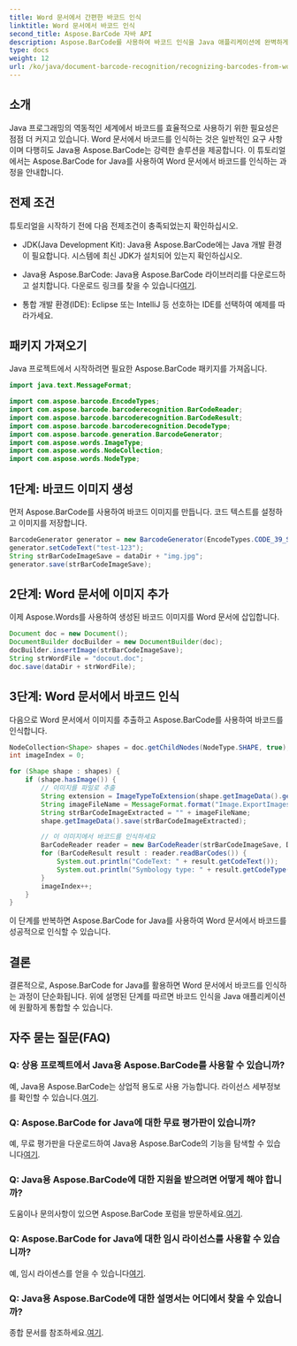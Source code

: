 ```yaml
---
title: Word 문서에서 간편한 바코드 인식
linktitle: Word 문서에서 바코드 인식
second_title: Aspose.BarCode 자바 API
description: Aspose.BarCode를 사용하여 바코드 인식을 Java 애플리케이션에 완벽하게 통합하는 방법을 살펴보세요. 이 튜토리얼을 따라 Word 문서에서 바코드를 인식하세요.
type: docs
weight: 12
url: /ko/java/document-barcode-recognition/recognizing-barcodes-from-word/
---
```


## 소개

Java 프로그래밍의 역동적인 세계에서 바코드를 효율적으로 사용하기 위한 필요성은 점점 더 커지고 있습니다. Word 문서에서 바코드를 인식하는 것은 일반적인 요구 사항이며 다행히도 Java용 Aspose.BarCode는 강력한 솔루션을 제공합니다. 이 튜토리얼에서는 Aspose.BarCode for Java를 사용하여 Word 문서에서 바코드를 인식하는 과정을 안내합니다.

## 전제 조건

튜토리얼을 시작하기 전에 다음 전제조건이 충족되었는지 확인하십시오.

- JDK(Java Development Kit): Java용 Aspose.BarCode에는 Java 개발 환경이 필요합니다. 시스템에 최신 JDK가 설치되어 있는지 확인하십시오.

-  Java용 Aspose.BarCode: Java용 Aspose.BarCode 라이브러리를 다운로드하고 설치합니다. 다운로드 링크를 찾을 수 있습니다[여기](https://releases.aspose.com/barcode/java/).

- 통합 개발 환경(IDE): Eclipse 또는 IntelliJ 등 선호하는 IDE를 선택하여 예제를 따라가세요.

## 패키지 가져오기

Java 프로젝트에서 시작하려면 필요한 Aspose.BarCode 패키지를 가져옵니다.

```java
import java.text.MessageFormat;

import com.aspose.barcode.EncodeTypes;
import com.aspose.barcode.barcoderecognition.BarCodeReader;
import com.aspose.barcode.barcoderecognition.BarCodeResult;
import com.aspose.barcode.barcoderecognition.DecodeType;
import com.aspose.barcode.generation.BarcodeGenerator;
import com.aspose.words.ImageType;
import com.aspose.words.NodeCollection;
import com.aspose.words.NodeType;
```

## 1단계: 바코드 이미지 생성

먼저 Aspose.BarCode를 사용하여 바코드 이미지를 만듭니다. 코드 텍스트를 설정하고 이미지를 저장합니다.

```java
BarcodeGenerator generator = new BarcodeGenerator(EncodeTypes.CODE_39_STANDARD);
generator.setCodeText("test-123");
String strBarCodeImageSave = dataDir + "img.jpg";
generator.save(strBarCodeImageSave);
```

## 2단계: Word 문서에 이미지 추가

이제 Aspose.Words를 사용하여 생성된 바코드 이미지를 Word 문서에 삽입합니다.

```java
Document doc = new Document();
DocumentBuilder docBuilder = new DocumentBuilder(doc);
docBuilder.insertImage(strBarCodeImageSave);
String strWordFile = "docout.doc";
doc.save(dataDir + strWordFile);
```

## 3단계: Word 문서에서 바코드 인식

다음으로 Word 문서에서 이미지를 추출하고 Aspose.BarCode를 사용하여 바코드를 인식합니다.

```java
NodeCollection<Shape> shapes = doc.getChildNodes(NodeType.SHAPE, true);
int imageIndex = 0;

for (Shape shape : shapes) {
    if (shape.hasImage()) {
        // 이미지를 파일로 추출
        String extension = ImageTypeToExtension(shape.getImageData().getImageType());
        String imageFileName = MessageFormat.format("Image.ExportImages.{0} Out.{1}", imageIndex, extension);
        String strBarCodeImageExtracted = "" + imageFileName;
        shape.getImageData().save(strBarCodeImageExtracted);

        // 이 이미지에서 바코드를 인식하세요
        BarCodeReader reader = new BarCodeReader(strBarCodeImageSave, DecodeType.CODE_39_STANDARD);
        for (BarCodeResult result : reader.readBarCodes()) {
            System.out.println("CodeText: " + result.getCodeText());
            System.out.println("Symbology type: " + result.getCodeType());
        }
        imageIndex++;
    }
}
```

이 단계를 반복하면 Aspose.BarCode for Java를 사용하여 Word 문서에서 바코드를 성공적으로 인식할 수 있습니다.

## 결론

결론적으로, Aspose.BarCode for Java를 활용하면 Word 문서에서 바코드를 인식하는 과정이 단순화됩니다. 위에 설명된 단계를 따르면 바코드 인식을 Java 애플리케이션에 원활하게 통합할 수 있습니다.

## 자주 묻는 질문(FAQ)

### Q: 상용 프로젝트에서 Java용 Aspose.BarCode를 사용할 수 있습니까?
 예, Java용 Aspose.BarCode는 상업적 용도로 사용 가능합니다. 라이선스 세부정보를 확인할 수 있습니다.[여기](https://purchase.aspose.com/buy).

### Q: Aspose.BarCode for Java에 대한 무료 평가판이 있습니까?
 예, 무료 평가판을 다운로드하여 Java용 Aspose.BarCode의 기능을 탐색할 수 있습니다[여기](https://releases.aspose.com/).

### Q: Java용 Aspose.BarCode에 대한 지원을 받으려면 어떻게 해야 합니까?
도움이나 문의사항이 있으면 Aspose.BarCode 포럼을 방문하세요.[여기](https://forum.aspose.com/c/barcode/13).

### Q: Aspose.BarCode for Java에 대한 임시 라이선스를 사용할 수 있습니까?
 예, 임시 라이센스를 얻을 수 있습니다[여기](https://purchase.aspose.com/temporary-license/).

### Q: Java용 Aspose.BarCode에 대한 설명서는 어디에서 찾을 수 있습니까?
 종합 문서를 참조하세요.[여기](https://reference.aspose.com/barcode/java/).
